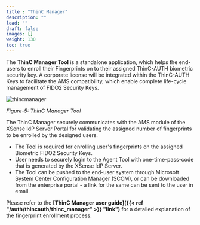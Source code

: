```yaml
---
title : "ThinC Manager"
description: ""
lead: ""
draft: false
images: []
weight: 130
toc: true
---
```


The **ThinC Manager Tool** is a standalone application, which helps the end-users to enroll their Fingerprints on to their assigned ThinC-AUTH biometric security key. A corporate license will be integrated within the ThinC-AUTH Keys to facilitate the AMS compatibility, which enable complete life-cycle management of FIDO2 Security Keys.

 ![thincmanager](images/thincmanager.png)

*Figure-5: ThinC Manager Tool*

The ThinC Manager securely communicates with the AMS module of the XSense IdP Server Portal for validating the assigned number of fingerprints to be enrolled by the designed users.

- The Tool is required for enrolling user's fingerprints on the assigned Biometric FIDO2 Security Keys.
- User needs to securely login to the Agent Tool with one-time-pass-code that is generated by the XSense IdP Server.
- The Tool can be pushed to the end-user system through Microsoft System Center Configuration Manager (SCCM), or can be downloaded from the enterprise portal - a link for the same can be sent to the user in email.

Please refer to the **[ThinC Manager user guide]({{< ref "/auth/thincauth/thinc_manager" >}} "link")** for a detailed explanation of the fingerprint enrollment process.

